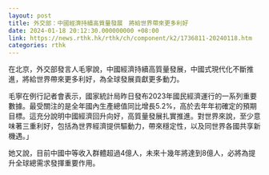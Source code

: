 ```yaml
---
layout: post
title: 外交部：中國經濟持續高質量發展　將給世界帶來更多利好
date: 2024-01-18 20:12:30.000000000 +08:00
link: https://news.rthk.hk/rthk/ch/component/k2/1736811-20240118.htm
categories: rthk
---
```


在北京，外交部發言人毛寧說，中國經濟持續高質量發展，中國式現代化不斷推進，將給世界帶來更多利好，為全球發展貢獻更多動力。

毛寧在例行記者會表示，國家統計局昨日發布2023年國民經濟運行的一系列重要數據。最受關注的是全年國內生產總值同比增長5.2%，高於去年年初確定的預期目標。這充分說明中國經濟回升向好，高質量發展扎實推進。對世界來說，至少意味著三重利好，包括為世界經濟提供驅動力，帶來穩定性，以及同世界各國共享新機遇。」

她又說，目前中國中等收入群體超過4億人，未來十幾年將達到8億人，必將為提升全球總需求發揮重要作用。
